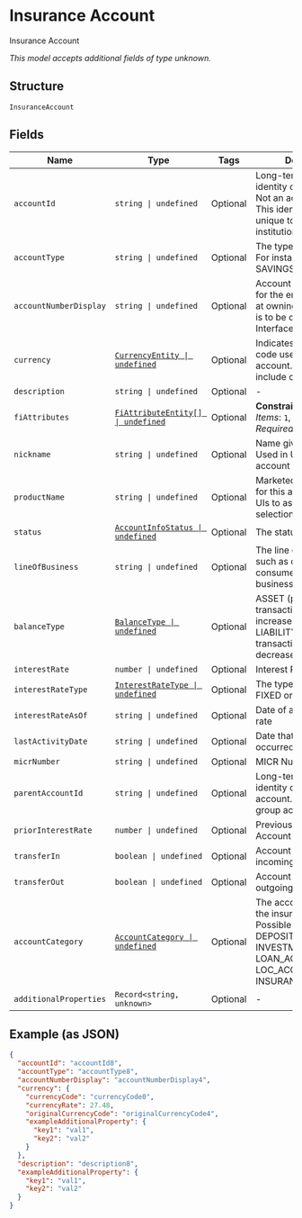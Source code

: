 
# Insurance Account

Insurance Account

*This model accepts additional fields of type unknown.*

## Structure

`InsuranceAccount`

## Fields

| Name | Type | Tags | Description |
|  --- | --- | --- | --- |
| `accountId` | `string \| undefined` | Optional | Long-term persistent identity of the account. Not an account number. This identity must be unique to the owning institution. |
| `accountType` | `string \| undefined` | Optional | The type of an account. For instance, CHECKING, SAVINGS, 401K, etc. |
| `accountNumberDisplay` | `string \| undefined` | Optional | Account display number for the end user’s handle at owning institution. This is to be displayed by the Interface Provider. |
| `currency` | [`CurrencyEntity \| undefined`](../../doc/models/currency-entity.md) | Optional | Indicates the currency code used by the account. May also include currency rate. |
| `description` | `string \| undefined` | Optional | - |
| `fiAttributes` | [`FiAttributeEntity[] \| undefined`](../../doc/models/fi-attribute-entity.md) | Optional | **Constraints**: *Minimum Items*: `1`, *Unique Items Required* |
| `nickname` | `string \| undefined` | Optional | Name given by the user. Used in UIs to assist in account selection |
| `productName` | `string \| undefined` | Optional | Marketed product name for this account.  Used in UIs to assist in account selection |
| `status` | [`AccountInfoStatus \| undefined`](../../doc/models/account-info-status.md) | Optional | The status of an account. |
| `lineOfBusiness` | `string \| undefined` | Optional | The line of business, such as consumer, consumer joint, small business, corporate, etc. |
| `balanceType` | [`BalanceType \| undefined`](../../doc/models/balance-type.md) | Optional | ASSET (positive transaction amount increases balance), LIABILITY (positive transaction amount decreases balance) |
| `interestRate` | `number \| undefined` | Optional | Interest Rate of Account |
| `interestRateType` | [`InterestRateType \| undefined`](../../doc/models/interest-rate-type.md) | Optional | The type of interest rate. FIXED or VARIABLE. |
| `interestRateAsOf` | `string \| undefined` | Optional | Date of account’s interest rate |
| `lastActivityDate` | `string \| undefined` | Optional | Date that last transaction occurred on account |
| `micrNumber` | `string \| undefined` | Optional | MICR Number |
| `parentAccountId` | `string \| undefined` | Optional | Long-term persistent identity of the parent account. This is used to group accounts. |
| `priorInterestRate` | `number \| undefined` | Optional | Previous Interest Rate of Account |
| `transferIn` | `boolean \| undefined` | Optional | Account is eligible for incoming transfers |
| `transferOut` | `boolean \| undefined` | Optional | Account is eligible for outgoing transfers |
| `accountCategory` | [`AccountCategory \| undefined`](../../doc/models/account-category.md) | Optional | The account category of the insurance account. Possible enums: DEPOSIT_ACCOUNT, INVESTMENT_ACCOUNT, LOAN_ACCOUNT, LOC_ACCOUNT, INSURANCE_ACCOUNT |
| `additionalProperties` | `Record<string, unknown>` | Optional | - |

## Example (as JSON)

```json
{
  "accountId": "accountId8",
  "accountType": "accountType8",
  "accountNumberDisplay": "accountNumberDisplay4",
  "currency": {
    "currencyCode": "currencyCode0",
    "currencyRate": 27.48,
    "originalCurrencyCode": "originalCurrencyCode4",
    "exampleAdditionalProperty": {
      "key1": "val1",
      "key2": "val2"
    }
  },
  "description": "description8",
  "exampleAdditionalProperty": {
    "key1": "val1",
    "key2": "val2"
  }
}
```

